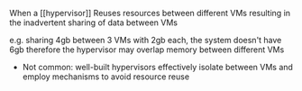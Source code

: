 When a [[hypervisor]] Reuses resources between different VMs resulting in the inadvertent sharing of data between VMs 

e.g. sharing 4gb between 3 VMs with 2gb each, the system doesn't have 6gb therefore the hypervisor may overlap memory between different VMs

- Not common: well-built hypervisors effectively isolate between VMs and employ mechanisms to avoid resource reuse